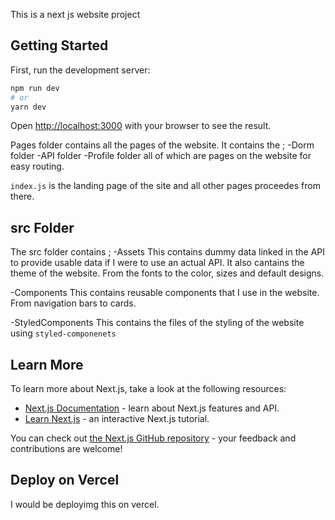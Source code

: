 This is a next js website project

## Getting Started

First, run the development server:

```bash
npm run dev
# or
yarn dev
```

Open [http://localhost:3000](http://localhost:3000) with your browser to see the result.

Pages folder contains all the pages of the website.
It contains the ;
-Dorm folder
-API  folder
-Profile folder
all of which are pages on the website for easy routing.

`index.js` is the landing page of the site and all other pages proceedes from there.


## src Folder
The src folder contains ;
-Assets
This contains dummy data linked in the API to provide usable data if I were to use an actual API.
It also cantains the theme of the website. From the fonts to the color, sizes and default designs.


-Components
This contains reusable components that I use in the website. From navigation bars to cards.

-StyledComponents
This contains the files of the styling of the website using `styled-componenets` 


## Learn More

To learn more about Next.js, take a look at the following resources:

- [Next.js Documentation](https://nextjs.org/docs) - learn about Next.js features and API.
- [Learn Next.js](https://nextjs.org/learn) - an interactive Next.js tutorial.

You can check out [the Next.js GitHub repository](https://github.com/vercel/next.js/) - your feedback and contributions are welcome!

## Deploy on Vercel
I would be deployimg this on vercel. 
